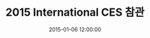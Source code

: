 ---
layout: post
title: 2015 International CES 참관
date: 2015-01-06 12:00:00
description: 이석준 (통합과정), 이석철 (통합과정), 박용민 (석사과정), 김종완 (석사과정)
tags: CES
categories: 전시회
thumbnail: assets/img/news/2015ces.JPG
---